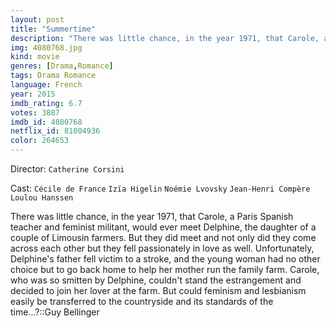 ```yaml
---
layout: post
title: "Summertime"
description: "There was little chance, in the year 1971, that Carole, a Paris Spanish teacher and feminist militant, would ever meet Delphine, the daughter of a couple of Limousin farmers. But they did meet and not only did they come across each other but they fell passionately in love as well. Unfortunately, Delphine's father fell victim to a stroke, and the young woman had no other choice but to go back home to help her mother run the family farm. Carole, who was so smitten by Delphine, couldn't stand the estrangeme.."
img: 4080768.jpg
kind: movie
genres: [Drama,Romance]
tags: Drama Romance 
language: French
year: 2015
imdb_rating: 6.7
votes: 3887
imdb_id: 4080768
netflix_id: 81004936
color: 264653
---
```

Director: `Catherine Corsini`  

Cast: `Cécile de France` `Izïa Higelin` `Noémie Lvovsky` `Jean-Henri Compère` `Loulou Hanssen` 

There was little chance, in the year 1971, that Carole, a Paris Spanish teacher and feminist militant, would ever meet Delphine, the daughter of a couple of Limousin farmers. But they did meet and not only did they come across each other but they fell passionately in love as well. Unfortunately, Delphine's father fell victim to a stroke, and the young woman had no other choice but to go back home to help her mother run the family farm. Carole, who was so smitten by Delphine, couldn't stand the estrangement and decided to join her lover at the farm. But could feminism and lesbianism easily be transferred to the countryside and its standards of the time...?::Guy Bellinger